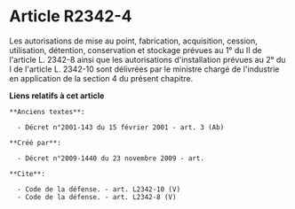 # Article R2342-4

Les autorisations de mise au point, fabrication, acquisition, cession, utilisation, détention, conservation et stockage
prévues au 1° du II de l'article L. 2342-8 ainsi que les autorisations d'installation prévues au 2° du I de l'article L.
2342-10 sont délivrées par le ministre chargé de l'industrie en application de la section 4 du présent chapitre.

**Liens relatifs à cet article**

	**Anciens textes**:

	  - Décret n°2001-143 du 15 février 2001 - art. 3 (Ab)

	**Créé par**:

	  - Décret n°2009-1440 du 23 novembre 2009 - art.

	**Cite**:

	  - Code de la défense. - art. L2342-10 (V)
	  - Code de la défense. - art. L2342-8 (V)
